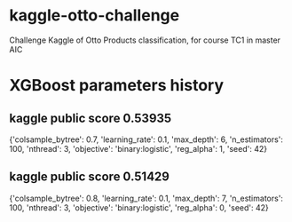 # kaggle-otto-challenge
Challenge Kaggle of Otto Products classification, for course TC1 in master AIC

# XGBoost parameters history
## kaggle public score 0.53935
{'colsample_bytree': 0.7,  'learning_rate': 0.1,  'max_depth': 6,  'n_estimators': 100,  'nthread': 3,  'objective': 'binary:logistic',  'reg_alpha': 1,  'seed': 42}
## kaggle public score 0.51429
{'colsample_bytree': 0.8, 'learning_rate': 0.1, 'max_depth': 7, 'n_estimators': 100, 'nthread': 3, 'objective': 'binary:logistic', 'reg_alpha': 0, 'seed': 42}
